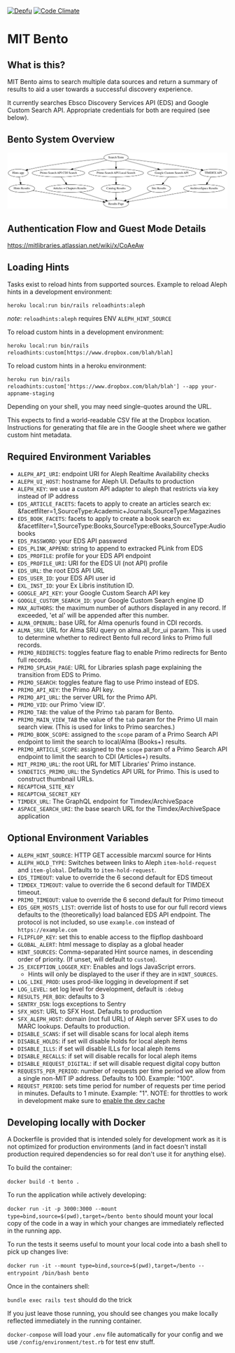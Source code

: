 [![Depfu](https://badges.depfu.com/badges/4e708126f48dfe5edf3b09b1dbc2854b/overview.svg)](https://depfu.com/github/MITLibraries/bento)
[![Code Climate](https://codeclimate.com/github/MITLibraries/bento/badges/gpa.svg)](https://codeclimate.com/github/MITLibraries/bento)

# MIT Bento

## What is this?

MIT Bento aims to search multiple data sources and return a summary of results
to aid a user towards a successful discovery experience.

It currently searches Ebsco Discovery Services API (EDS) and Google Custom
Search API. Appropriate credentials for both are required (see below).

## Bento System Overview

![alt text](docs/charts/bento_overview.png "Bento system overview chart")

## Authentication Flow and Guest Mode Details

https://mitlibraries.atlassian.net/wiki/x/CoAeAw

## Loading Hints

Tasks exist to reload hints from supported sources.
Example to reload Aleph hints in a development environment:

```
heroku local:run bin/rails reloadhints:aleph
```

_note_: `reloadhints:aleph` requires ENV `ALEPH_HINT_SOURCE`

To reload custom hints in a development environment:

```
heroku local:run bin/rails reloadhints:custom[https://www.dropbox.com/blah/blah]
```

To reload custom hints in a heroku environment:

```
heroku run bin/rails reloadhints:custom['https://www.dropbox.com/blah/blah'] --app your-appname-staging
```

Depending on your shell, you may need single-quotes around the URL.

This expects to find a world-readable CSV file at the Dropbox location. Instructions for generating that file are in the Google sheet where we gather
custom hint metadata.

## Required Environment Variables

- `ALEPH_API_URI`: endpoint URI for Aleph Realtime Availability checks
- `ALEPH_UI_HOST`: hostname for Aleph UI. Defaults to production
- `ALEPH_KEY`: we use a custom API adapter to aleph that restricts via key
  instead of IP address
- `EDS_ARTICLE_FACETS`: facets to apply to create an articles search
  ex: &facetfilter=1,SourceType:Academic+Journals,SourceType:Magazines
- `EDS_BOOK_FACETS`: facets to apply to create a book search
  ex: &facetfilter=1,SourceType:Books,SourceType:eBooks,SourceType:Audiobooks
- `EDS_PASSWORD`: your EDS API password
- `EDS_PLINK_APPEND`: string to append to extracked PLink from EDS
- `EDS_PROFILE`: profile for your EDS API endpoint
- `EDS_PROFILE_URI`: URI for the EDS UI (not API) profile
- `EDS_URL`: the root EDS API URL
- `EDS_USER_ID`: your EDS API user id
- `EXL_INST_ID`: your Ex Libris institution ID.
- `GOOGLE_API_KEY`: your Google Custom Search API key
- `GOOGLE_CUSTOM_SEARCH_ID`: your Google Custom Search engine ID
- `MAX_AUTHORS`: the maximum number of authors displayed in any record.
  If exceeded, 'et al' will be appended after this number.
- `ALMA_OPENURL`: base URL for Alma openurls found in CDI records.
- `ALMA_SRU`: URL for Alma SRU query on alma.all_for_ui param. This is 
used to determine whether to redirect Bento full record links to Primo 
full records.
- `PRIMO_REDIRECTS`: toggles feature flag to enable Primo redirects for 
Bento full records.
- `PRIMO_SPLASH_PAGE`: URL for Libraries splash page explaining the 
transition from EDS to Primo.
- `PRIMO_SEARCH`: toggles feature flag to use Primo instead of EDS.
- `PRIMO_API_KEY`: the Primo API key.
- `PRIMO_API_URL`: the server URL for the Primo API.
- `PRIMO_VID`: our Primo 'view ID'.
- `PRIMO_TAB`: the value of the Primo `tab` param for Bento.
- `PRIMO_MAIN_VIEW_TAB` the value of the `tab` param for the Primo UI 
main search view. (This is used for links to Primo searches.)
- `PRIMO_BOOK_SCOPE`: assigned to the `scope` param of a Primo Search 
API endpoint to limit the search to local/Alma (Books+) results.
- `PRIMO_ARTICLE_SCOPE`: assigned to the `scope` param of a Primo Search 
API endpoint to limit  the search to CDI (Articles+) results.
- `MIT_PRIMO_URL`: the root URL for MIT Libraries' Primo instance.
- `SYNDETICS_PRIMO_URL`: the Syndetics API URL for Primo. This is used 
to construct thumbnail URLs.
- `RECAPTCHA_SITE_KEY`
- `RECAPTCHA_SECRET_KEY`
- `TIMDEX_URL`: The GraphQL endpoint for Timdex/ArchiveSpace
- `ASPACE_SEARCH_URI`: the base search URL for the Timdex/ArchiveSpace application

## Optional Environment Variables

- `ALEPH_HINT_SOURCE`: HTTP GET accessible marcxml source for Hints
- `ALEPH_HOLD_TYPE`: Switches between links to Aleph `item-hold-request` and
  `item-global`. Defaults to `item-hold-request`.
- `EDS_TIMEOUT`: value to override the 6 second default for EDS timeout
- `TIMDEX_TIMEOUT`: value to override the 6 second default for TIMDEX timeout.
- `PRIMO_TIMEOUT`: value to override the 6 second default for Primo timeout
- `EDS_GEM_HOSTS_LIST`: override list of hosts to use for our full record views
  defaults to the (theoretically) load balanced EDS API endpoint. The protocol
  is not included, so use `example.com` instead of `https://example.com`
- `FLIPFLOP_KEY`: set this to enable access to the flipflop dashboard
- `GLOBAL_ALERT`: html message to display as a global header
- `HINT_SOURCES`: Comma-separated Hint source names, in descending order of priority. (If unset, will default to `custom`).
- `JS_EXCEPTION_LOGGER_KEY`: Enables and logs JavaScript errors.
  - Hints will only be displayed to the user if they are in `HINT_SOURCES`.
- `LOG_LIKE_PROD`: uses prod-like logging in development if set
- `LOG_LEVEL`: set log level for development, default is `:debug`
- `RESULTS_PER_BOX`: defaults to 3
- `SENTRY_DSN`: logs exceptions to Sentry
- `SFX_HOST`: URL to SFX Host. Defaults to production
- `SFX_ALEPH_HOST`: domain (not full URL) of Aleph server SFX uses to do MARC
  lookups. Defaults to production.
- `DISABLE_SCANS`: if set will disable scans for local aleph items
- `DISABLE_HOLDS`: if set will disable holds for local aleph items
- `DISABLE_ILLS`: if set will disable ILLs for local aleph items
- `DISABLE_RECALLS`: if set will disable recalls for local aleph items
- `DISABLE_REQUEST_DIGITAL`: if set will disable request digital copy button
- `REQUESTS_PER_PERIOD`: number of requests per time period we allow from a
  single non-MIT IP address. Defaults to 100. Example: "100".
- `REQUEST_PERIOD`: sets time period for number of requests per time period in
  minutes. Defaults to 1 minute. Example: "1". NOTE: for throttles to work in
  development make sure to [enable the dev cache](https://guides.rubyonrails.org/caching_with_rails.html#caching-in-development)

## Developing locally with Docker

A Dockerfile is provided that is intended solely for development work as it is
not optimized for production environments (and in fact doesn't install
production required dependencies so for real don't use it for anything else).

To build the container:

`docker build -t bento .`

To run the application while actively developing:

`docker run -it -p 3000:3000 --mount type=bind,source=$(pwd),target=/bento bento`
should mount your local copy of the code in a way in which
your changes are immediately reflected in the running app.

To run the tests it seems useful to mount your local code into a bash shell to
pick up changes live:

`docker run -it --mount type=bind,source=$(pwd),target=/bento --entrypoint /bin/bash bento`

Once in the containers shell:

`bundle exec rails test` should do the trick

If you just leave those running, you should see changes you make locally
reflected immediately in the running container.

`docker-compose` will load your `.env` file automatically for your config and
we use `/config/environment/test.rb` for test env stuff.
